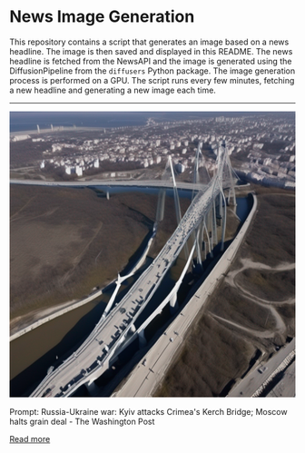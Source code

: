 # News Image Generation
This repository contains a script that generates an image based on a news headline. The image is then saved and displayed in this README.
The news headline is fetched from the NewsAPI and the image is generated using the DiffusionPipeline from the `diffusers` Python package. The image generation process is performed on a GPU.
The script runs every few minutes, fetching a new headline and generating a new image each time.

---

![Generated Image](image.png)

Prompt: Russia-Ukraine war: Kyiv attacks Crimea's Kerch Bridge; Moscow halts grain deal - The Washington Post

[Read more](https://www.washingtonpost.com/world/2023/07/17/russia-ukraine-war-news/)